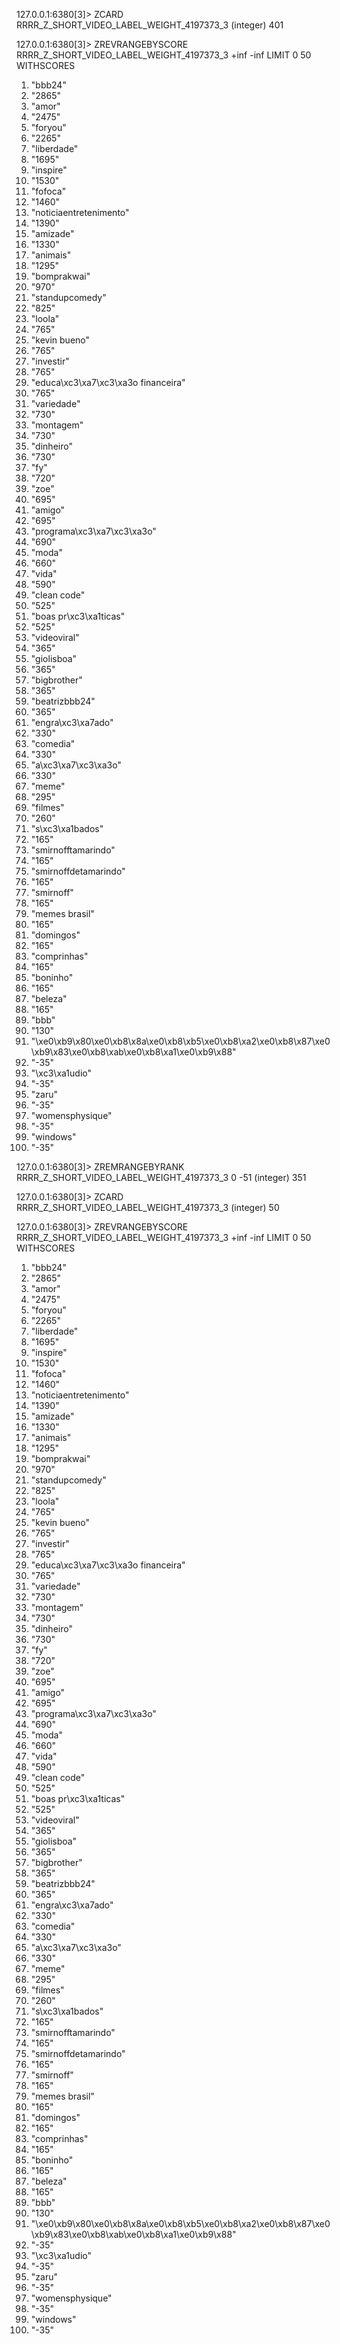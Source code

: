 
127.0.0.1:6380[3]> ZCARD RRRR_Z_SHORT_VIDEO_LABEL_WEIGHT_4197373_3
(integer) 401

127.0.0.1:6380[3]> ZREVRANGEBYSCORE RRRR_Z_SHORT_VIDEO_LABEL_WEIGHT_4197373_3 +inf -inf LIMIT 0 50 WITHSCORES
  1) "bbb24"
  2) "2865"
  3) "amor"
  4) "2475"
  5) "foryou"
  6) "2265"
  7) "liberdade"
  8) "1695"
  9) "inspire"
 10) "1530"
 11) "fofoca"
 12) "1460"
 13) "noticiaentretenimento"
 14) "1390"
 15) "amizade"
 16) "1330"
 17) "animais"
 18) "1295"
 19) "bomprakwai"
 20) "970"
 21) "standupcomedy"
 22) "825"
 23) "loola"
 24) "765"
 25) "kevin bueno"
 26) "765"
 27) "investir"
 28) "765"
 29) "educa\xc3\xa7\xc3\xa3o financeira"
 30) "765"
 31) "variedade"
 32) "730"
 33) "montagem"
 34) "730"
 35) "dinheiro"
 36) "730"
 37) "fy"
 38) "720"
 39) "zoe"
 40) "695"
 41) "amigo"
 42) "695"
 43) "programa\xc3\xa7\xc3\xa3o"
 44) "690"
 45) "moda"
 46) "660"
 47) "vida"
 48) "590"
 49) "clean code"
 50) "525"
 51) "boas pr\xc3\xa1ticas"
 52) "525"
 53) "videoviral"
 54) "365"
 55) "giolisboa"
 56) "365"
 57) "bigbrother"
 58) "365"
 59) "beatrizbbb24"
 60) "365"
 61) "engra\xc3\xa7ado"
 62) "330"
 63) "comedia"
 64) "330"
 65) "a\xc3\xa7\xc3\xa3o"
 66) "330"
 67) "meme"
 68) "295"
 69) "filmes"
 70) "260"
 71) "s\xc3\xa1bados"
 72) "165"
 73) "smirnofftamarindo"
 74) "165"
 75) "smirnoffdetamarindo"
 76) "165"
 77) "smirnoff"
 78) "165"
 79) "memes brasil"
 80) "165"
 81) "domingos"
 82) "165"
 83) "comprinhas"
 84) "165"
 85) "boninho"
 86) "165"
 87) "beleza"
 88) "165"
 89) "bbb"
 90) "130"
 91) "\xe0\xb9\x80\xe0\xb8\x8a\xe0\xb8\xb5\xe0\xb8\xa2\xe0\xb8\x87\xe0\xb9\x83\xe0\xb8\xab\xe0\xb8\xa1\xe0\xb9\x88"
 92) "-35"
 93) "\xc3\xa1udio"
 94) "-35"
 95) "zaru"
 96) "-35"
 97) "womensphysique"
 98) "-35"
 99) "windows"
100) "-35"


127.0.0.1:6380[3]> ZREMRANGEBYRANK RRRR_Z_SHORT_VIDEO_LABEL_WEIGHT_4197373_3 0 -51
(integer) 351

127.0.0.1:6380[3]> ZCARD RRRR_Z_SHORT_VIDEO_LABEL_WEIGHT_4197373_3
(integer) 50

127.0.0.1:6380[3]> ZREVRANGEBYSCORE RRRR_Z_SHORT_VIDEO_LABEL_WEIGHT_4197373_3 +inf -inf LIMIT 0 50 WITHSCORES
  1) "bbb24"
  2) "2865"
  3) "amor"
  4) "2475"
  5) "foryou"
  6) "2265"
  7) "liberdade"
  8) "1695"
  9) "inspire"
 10) "1530"
 11) "fofoca"
 12) "1460"
 13) "noticiaentretenimento"
 14) "1390"
 15) "amizade"
 16) "1330"
 17) "animais"
 18) "1295"
 19) "bomprakwai"
 20) "970"
 21) "standupcomedy"
 22) "825"
 23) "loola"
 24) "765"
 25) "kevin bueno"
 26) "765"
 27) "investir"
 28) "765"
 29) "educa\xc3\xa7\xc3\xa3o financeira"
 30) "765"
 31) "variedade"
 32) "730"
 33) "montagem"
 34) "730"
 35) "dinheiro"
 36) "730"
 37) "fy"
 38) "720"
 39) "zoe"
 40) "695"
 41) "amigo"
 42) "695"
 43) "programa\xc3\xa7\xc3\xa3o"
 44) "690"
 45) "moda"
 46) "660"
 47) "vida"
 48) "590"
 49) "clean code"
 50) "525"
 51) "boas pr\xc3\xa1ticas"
 52) "525"
 53) "videoviral"
 54) "365"
 55) "giolisboa"
 56) "365"
 57) "bigbrother"
 58) "365"
 59) "beatrizbbb24"
 60) "365"
 61) "engra\xc3\xa7ado"
 62) "330"
 63) "comedia"
 64) "330"
 65) "a\xc3\xa7\xc3\xa3o"
 66) "330"
 67) "meme"
 68) "295"
 69) "filmes"
 70) "260"
 71) "s\xc3\xa1bados"
 72) "165"
 73) "smirnofftamarindo"
 74) "165"
 75) "smirnoffdetamarindo"
 76) "165"
 77) "smirnoff"
 78) "165"
 79) "memes brasil"
 80) "165"
 81) "domingos"
 82) "165"
 83) "comprinhas"
 84) "165"
 85) "boninho"
 86) "165"
 87) "beleza"
 88) "165"
 89) "bbb"
 90) "130"
 91) "\xe0\xb9\x80\xe0\xb8\x8a\xe0\xb8\xb5\xe0\xb8\xa2\xe0\xb8\x87\xe0\xb9\x83\xe0\xb8\xab\xe0\xb8\xa1\xe0\xb9\x88"
 92) "-35"
 93) "\xc3\xa1udio"
 94) "-35"
 95) "zaru"
 96) "-35"
 97) "womensphysique"
 98) "-35"
 99) "windows"
100) "-35"